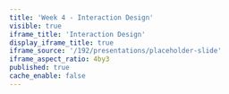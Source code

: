 ```yaml
---
title: 'Week 4 - Interaction Design'
visible: true
iframe_title: 'Interaction Design'
display_iframe_title: true
iframe_source: '/192/presentations/placeholder-slide'
iframe_aspect_ratio: 4by3
published: true
cache_enable: false
---
```

